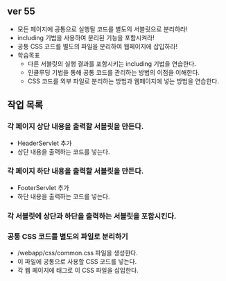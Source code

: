 ## ver 55
- 모든 페이지에 공통으로 실행될 코드를 별도의 서블릿으로 분리하라!
- including 기법을 사용하여 분리된 기능을 포함시켜라!
- 공통 CSS 코드를 별도의 파일을 분리하여 웹페이지에 삽입하라!
- 학습목표
  - 다른 서블릿의 실행 결과를 포함시키는 including 기법을 연습한다.
  - 인클루딩 기법을 통해 공통 코드를 관리하는 방법의 이점을 이해한다.
  - CSS 코드를 외부 파일로 분리하는 방법과 웹페이지에 넣는 방법을 연습한다.
  
## 작업 목록 

### 각 페이지 상단 내용을 출력할 서블릿을 만든다.
- HeaderServlet 추가
- 상단 내용을 출력하는 코드를 넣는다.

### 각 페이지 하단 내용을 출력할 서블릿을 만든다.
- FooterServlet 추가
- 하단 내용을 출력하는 코드를 넣는다.

### 각 서블릿에 상단과 하단을 출력하는 서블릿을 포함시킨다.

### 공통 CSS 코드를 별도의 파일로 분리하기
- /webapp/css/common.css 파일을 생성한다.
- 이 파일에 공통으로 사용할 CSS 코드를 넣는다.
- 각 웹 페이지에 <link> 태그로 이 CSS 파일을 삽입한다.







  
